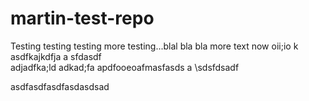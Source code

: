 # martin-test-repo

Testing testing testing
more testing...blal bla bla
more text now
oii;io k
asdfkajkdfja
a
sfdasdf\
adjadfka;ld 
adkad;fa
apdfooeoafmasfasds
a
\sdsfdsadf


asdfasdfasdfasdasdsad
